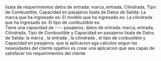 lisata de requerimientos
datos de entrada: marca, entrada, Cilindrada, Tipo de Combustible, Capacidad en pasajeros
lisata de Datos de Salida:
La marca que ha ingresado es: 
El modelo que ha ingresado es: 
La cilindrada que ha ingresado es: 
El tipo de combustible es:  
Tiene una capacidad de ---- pasajeros.
datos de entrada: marca, entrada, Cilindrada, Tipo de Combustible y Capacidad en pasajeros
lisata de Datos de Salida: la marca , la entrada , la cilindrada , el tipo de conbustible y Capacidad en pasajeros.
que la aplicacion aga calculos segun las nesesidades del cliente 
opjetivo 
es crear una aplicacion que sea capas de satisfacer los requerimientos del cliente